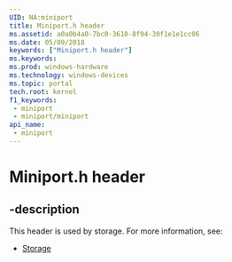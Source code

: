 ```yaml
---
UID: NA:miniport
title: Miniport.h header
ms.assetid: a0a0b4a0-7bc0-3610-8f94-30f1e1e1cc06
ms.date: 05/09/2018
keywords: ["Miniport.h header"]
ms.keywords: 
ms.prod: windows-hardware
ms.technology: windows-devices
ms.topic: portal
tech.root: kernel
f1_keywords:
 - miniport
 - miniport/miniport
api_name:
 - miniport
---
```


# Miniport.h header


## -description

This header is used by storage. For more information, see:

- [Storage](../_storage/index.md)

